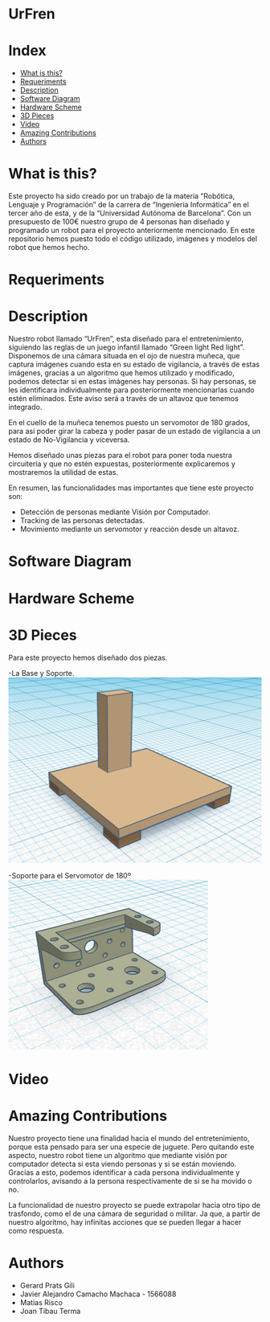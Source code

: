 # UrFren

# Index

* [What is this?](#1)
* [Requeriments](#2)
* [Description](#3)
* [Software Diagram](#4)
* [Hardware Scheme](#5)
* [3D Pieces](#6)
* [Video](#7)
* [Amazing Contributions](#8)
* [Authors](#9)

# What is this? <a name="1"></a>
Este proyecto ha sido creado por un trabajo de la materia “Robótica, Lenguaje y Programación” de la carrera de “Ingeniería Informática” en el tercer año de esta, y de la “Universidad Autónoma de Barcelona”. 
Con un presupuesto de 100€ nuestro grupo de 4 personas han diseñado y programado un robot para el proyecto anteriormente mencionado. En este repositorio hemos puesto todo el código utilizado, imágenes y modelos del robot que hemos hecho.

# Requeriments <a name="2"></a>

# Description <a name="3"></a>
Nuestro robot llamado “UrFren”, esta diseñado para el entretenimiento, siguiendo las reglas de un juego infantil llamado “Green light Red light”. Disponemos de una cámara situada en el ojo de nuestra muñeca, que captura imágenes cuando esta en su estado de vigilancia, a través de estas imágenes, gracias a un algoritmo que hemos utilizado y modificado, podemos detectar si en estas imágenes hay personas. Si hay personas, se les identificara individualmente para posteriormente mencionarlas cuando estén eliminados. Este aviso será a través de un altavoz que tenemos integrado. 

En el cuello de la muñeca tenemos puesto un servomotor de 180 grados, para así poder girar la cabeza y poder pasar de un estado de vigilancia a un estado de No-Vigilancia y viceversa. 

Hemos diseñado unas piezas para el robot para poner toda nuestra circuitería y que no estén expuestas, posteriormente explicaremos y mostraremos la utilidad de estas.

En resumen, las funcionalidades mas importantes que tiene este proyecto son:
- Detección de personas mediante Visión por Computador.
- Tracking de las personas detectadas.
- Movimiento mediante un servomotor y reacción desde un altavoz. 

# Software Diagram <a name="4"></a>

# Hardware Scheme <a name="5"></a>

# 3D Pieces  <a name="6"></a>
Para este proyecto hemos diseñado dos piezas.

-La Base y Soporte.
![Image text](https://github.com/j4v1t0/UrFren/blob/main/Imagenes/Base_Soporte_Robot.PNG)

-Soporte para el Servomotor de 180º
![Image text](https://github.com/j4v1t0/UrFren/blob/main/Imagenes/Soporte_Servomotor.PNG)

# Video <a name="7"></a>

# Amazing Contributions <a name="8"></a>
Nuestro proyecto tiene una finalidad hacia el mundo del entretenimiento, porque esta pensado para ser una especie de juguete. Pero quitando este aspecto, nuestro robot tiene un algoritmo que mediante visión por computador detecta si esta viendo personas y si se están moviendo. Gracias a esto, podemos identificar a cada persona individualmente y controlarlos, avisando a la persona respectivamente de si se ha movido o no.

La funcionalidad de nuestro proyecto se puede extrapolar hacia otro tipo de trasfondo, como el de una cámara de seguridad o militar. Ja que, a partir de nuestro algoritmo, hay infinitas acciones que se pueden llegar a hacer como respuesta.

# Authors <a name="9"></a>

- Gerard Prats Gili
- Javier Alejandro Camacho Machaca - 1566088
- Matias Risco
- Joan Tibau Terma
